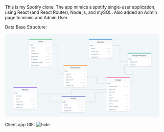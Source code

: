 This is my Spotify clone. 
The app mimics a spotify single-user application, using React (and React Router), Node.js, and mySQL.
Also added an Admin page to mimic and Admin User.

Data Base Structure: 

![Image of ERD](./readmeFiles/spotify-db-diagram.png)

Client app GIF: 
![hide](./readmeFiles/4oZQ4HTFUd.gif)

